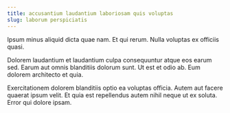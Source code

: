 ```yaml
---
title: accusantium laudantium laboriosam quis voluptas
slug: laborum perspiciatis
---
```


Ipsum minus aliquid dicta quae nam. Et qui rerum. Nulla voluptas ex officiis quasi.

Dolorem laudantium et laudantium culpa consequuntur atque eos earum sed. Earum aut omnis blanditiis dolorum sunt. Ut est et odio ab. Eum dolorem architecto et quia.

Exercitationem dolorem blanditiis optio ea voluptas officia. Autem aut facere quaerat ipsum velit. Et quia est repellendus autem nihil neque ut ex soluta. Error qui dolore ipsam.
